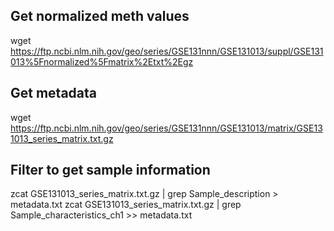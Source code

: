 
## Get normalized meth values

wget https://ftp.ncbi.nlm.nih.gov/geo/series/GSE131nnn/GSE131013/suppl/GSE131013%5Fnormalized%5Fmatrix%2Etxt%2Egz

## Get metadata

wget https://ftp.ncbi.nlm.nih.gov/geo/series/GSE131nnn/GSE131013/matrix/GSE131013_series_matrix.txt.gz

## Filter to get sample information

zcat GSE131013_series_matrix.txt.gz | grep Sample_description > metadata.txt
zcat GSE131013_series_matrix.txt.gz | grep Sample_characteristics_ch1 >> metadata.txt
